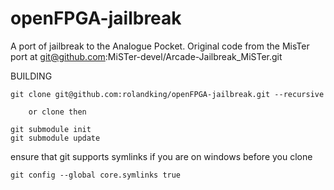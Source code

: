 # openFPGA-jailbreak

A port of jailbreak to the Analogue Pocket. Original code from the MisTer port at git@github.com:MiSTer-devel/Arcade-Jailbreak_MiSTer.git

BUILDING

    git clone git@github.com:rolandking/openFPGA-jailbreak.git --recursive

        or clone then 

    git submodule init
    git submodule update

ensure that git supports symlinks if you are on windows before you clone

    git config --global core.symlinks true 
